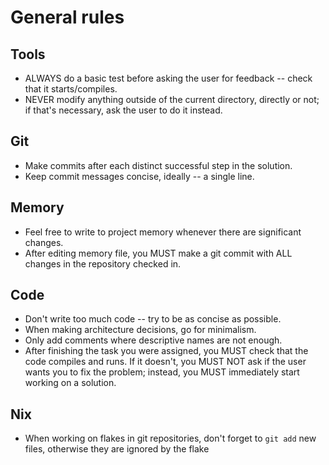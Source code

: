 # General rules

## Tools

- ALWAYS do a basic test before asking the user for feedback -- check that it
  starts/compiles.
- NEVER modify anything outside of the current directory, directly or not; if
  that's necessary, ask the user to do it instead.

## Git

- Make commits after each distinct successful step in the solution.
- Keep commit messages concise, ideally -- a single line.

## Memory

- Feel free to write to project memory whenever there are significant changes.
- After editing memory file, you MUST make a git commit with ALL changes in the
  repository checked in.

## Code

- Don't write too much code -- try to be as concise as possible.
- When making architecture decisions, go for minimalism.
- Only add comments where descriptive names are not enough.
- After finishing the task you were assigned, you MUST check that the code
  compiles and runs. If it doesn't, you MUST NOT ask if the user wants you to
  fix the problem; instead, you MUST immediately start working on a solution.

## Nix

- When working on flakes in git repositories, don't forget to `git add` new
  files, otherwise they are ignored by the flake
